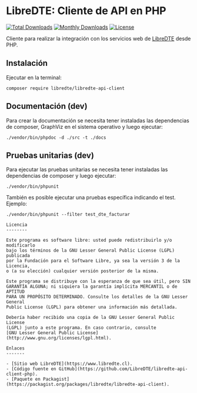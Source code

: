 LibreDTE: Cliente de API en PHP
===============================

[![Total Downloads](https://poser.pugx.org/libredte/libredte-api-client/downloads)](https://packagist.org/libredte/libredte-api-client)
[![Monthly Downloads](https://poser.pugx.org/libredte/libredte-api-client/d/monthly)](https://packagist.org/libredte/libredte-api-client)
[![License](https://poser.pugx.org/libredte/libredte-api-client/license)](https://packagist.org/packages/libredte/libredte-api-client)

Cliente para realizar la integración con los servicios web de [LibreDTE](https://www.libredte.cl) desde PHP.

Instalación
-----------

Ejecutar en la terminal:

```shell
composer require libredte/libredte-api-client
```

Documentación (dev)
-------------------

Para crear la documentación se necesita tener instaladas las dependencias
de composer, GraphViz en el sistema operativo y luego ejecutar:

```shell
./vendor/bin/phpdoc -d ./src -t ./docs
```

Pruebas unitarias (dev)
-----------------------

Para ejecutar las pruebas unitarias se necesita tener instaladas las
dependencias de composer y luego ejecutar:

```shell
./vendor/bin/phpunit
```

También es posible ejecutar una pruebas específica indicando el test. Ejemplo:

```shell
./vendor/bin/phpunit --filter test_dte_facturar

Licencia
--------

Este programa es software libre: usted puede redistribuirlo y/o modificarlo
bajo los términos de la GNU Lesser General Public License (LGPL) publicada
por la Fundación para el Software Libre, ya sea la versión 3 de la Licencia,
o (a su elección) cualquier versión posterior de la misma.

Este programa se distribuye con la esperanza de que sea útil, pero SIN
GARANTÍA ALGUNA; ni siquiera la garantía implícita MERCANTIL o de APTITUD
PARA UN PROPÓSITO DETERMINADO. Consulte los detalles de la GNU Lesser General
Public License (LGPL) para obtener una información más detallada.

Debería haber recibido una copia de la GNU Lesser General Public License
(LGPL) junto a este programa. En caso contrario, consulte
[GNU Lesser General Public License](http://www.gnu.org/licenses/lgpl.html).

Enlaces
-------

- [Sitio web LibreDTE](https://www.libredte.cl).
- [Código fuente en GitHub](https://github.com/LibreDTE/libredte-api-client-php).
- [Paquete en Packagist](https://packagist.org/packages/libredte/libredte-api-client).
